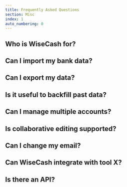 ```yaml
---
title: Frequently Asked Questions
section: Misc
index: 1
auto_numbering: 0
---
```


## Who is WiseCash for?

## Can I import my bank data?

## Can I export my data?

## Is it useful to backfill past data?

## Can I manage multiple accounts?

## Is collaborative editing supported?

## Can I change my email?

## Can WiseCash integrate with tool X?

## Is there an API?
